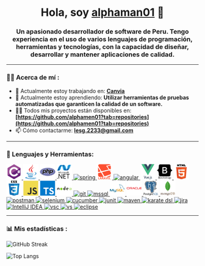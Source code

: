 <div align="center">
<h1 align="center">Hola, soy <a href="https://github.com/alphamen01">alphaman01</a> 👋</h1>
   <h3 align="center">Un apasionado desarrollador de software de Peru. Tengo experiencia en el uso de varios lenguajes de programación, herramientas y tecnologías, con la capacidad de diseñar, desarrollar y mantener aplicaciones de calidad.</h3>
</div>

---

### 👨‍💻 Acerca de mí :
- 🔭 Actualmente estoy trabajando en: **[Canvia](https://www.canvia.com/)**
- 🌱 Actualmente estoy aprendiendo: **Utilizar herramientas de pruebas automatizadas que garanticen la calidad de un software.**
- 👨‍💻 Todos mis proyectos están disponibles en: **[https://github.com/alphamen01?tab=repositories](https://github.com/alphamen01?tab=repositories)**
- 📫 Cómo contactarme: **lesg.2233@gmail.com**

---

<h3 align="left"> 🔨 Lenguajes y Herramientas:</h3>
<p align="left"> 
   <a href="https://www.w3schools.com/cs/" target="_blank" rel="noreferrer">
        <img src="https://raw.githubusercontent.com/devicons/devicon/master/icons/csharp/csharp-original.svg" alt="csharp" width="40" height="40" />
    </a>
    <a href="https://www.java.com" target="_blank" rel="noreferrer">
        <img src="https://raw.githubusercontent.com/devicons/devicon/master/icons/java/java-original.svg" alt="java" width="40" height="40" />
    </a>
   <a href="https://www.php.net" target="_blank" rel="noreferrer">
        <img src="https://raw.githubusercontent.com/devicons/devicon/master/icons/php/php-original.svg" alt="php" width="40" height="40" />
    </a>
    <a href="https://dotnet.microsoft.com/" target="_blank" rel="noreferrer">
        <img src="https://raw.githubusercontent.com/devicons/devicon/master/icons/dot-net/dot-net-original-wordmark.svg" alt="dotnet" width="40" height="40" />
    </a>
    <a href="https://spring.io/" target="_blank" rel="noreferrer">
        <img src="https://www.vectorlogo.zone/logos/springio/springio-icon.svg" alt="spring" width="40" height="40" />
    </a>
    <a href="https://laravel.com/" target="_blank" rel="noreferrer">
        <img src="https://raw.githubusercontent.com/devicons/devicon/master/icons/laravel/laravel-plain-wordmark.svg" alt="laravel" width="40" height="40" />
    </a>
    <a href="https://angular.io" target="_blank" rel="noreferrer">
        <img src="https://angular.io/assets/images/logos/angular/angular.svg" alt="angular" width="40" height="40" />
    </a>
   <a href="https://vuejs.org/" target="_blank" rel="noreferrer">
        <img src="https://raw.githubusercontent.com/devicons/devicon/master/icons/vuejs/vuejs-original-wordmark.svg" alt="vuejs" width="40" height="40" />
    </a>
    <a href="https://getbootstrap.com" target="_blank" rel="noreferrer">
        <img src="https://raw.githubusercontent.com/devicons/devicon/master/icons/bootstrap/bootstrap-plain-wordmark.svg" alt="bootstrap" width="40" height="40" />
    </a>
   <a href="https://www.w3.org/html/" target="_blank" rel="noreferrer">
        <img src="https://raw.githubusercontent.com/devicons/devicon/master/icons/html5/html5-original-wordmark.svg" alt="html5" width="40" height="40" />
    </a>
    <a href="https://www.w3schools.com/css/" target="_blank" rel="noreferrer">
        <img src="https://raw.githubusercontent.com/devicons/devicon/master/icons/css3/css3-original-wordmark.svg" alt="css3" width="40" height="40" />
    </a>
    <a href="https://developer.mozilla.org/en-US/docs/Web/JavaScript" target="_blank" rel="noreferrer">
        <img src="https://raw.githubusercontent.com/devicons/devicon/master/icons/javascript/javascript-original.svg" alt="javascript" width="40" height="40" />
    </a>
    <a href="https://www.typescriptlang.org/" target="_blank" rel="noreferrer">
        <img src="https://raw.githubusercontent.com/devicons/devicon/master/icons/typescript/typescript-original.svg" alt="typescript" width="40" height="40" />
    </a>
    <a href="https://nodejs.org" target="_blank" rel="noreferrer">
        <img src="https://raw.githubusercontent.com/devicons/devicon/master/icons/nodejs/nodejs-original-wordmark.svg" alt="nodejs" width="40" height="40" />
    </a>
   <a href="https://git-scm.com/" target="_blank" rel="noreferrer">
        <img src="https://www.vectorlogo.zone/logos/git-scm/git-scm-icon.svg" alt="git" width="40" height="40" />
    </a>
    <a href="https://www.microsoft.com/en-us/sql-server" target="_blank" rel="noreferrer">
        <img src="https://www.svgrepo.com/show/303229/microsoft-sql-server-logo.svg" alt="mssql" width="40" height="40" />
    </a>
    <a href="https://www.mysql.com/" target="_blank" rel="noreferrer">
        <img src="https://raw.githubusercontent.com/devicons/devicon/master/icons/mysql/mysql-original-wordmark.svg" alt="mysql" width="40" height="40" />
    </a>
    <a href="https://www.oracle.com/" target="_blank" rel="noreferrer">
        <img src="https://raw.githubusercontent.com/devicons/devicon/master/icons/oracle/oracle-original.svg" alt="oracle" width="40" height="40" />
    </a>
    <a href="https://www.postgresql.org" target="_blank" rel="noreferrer">
        <img src="https://raw.githubusercontent.com/devicons/devicon/master/icons/postgresql/postgresql-original-wordmark.svg" alt="postgresql" width="40" height="40" />
    </a>
   <a href="https://www.mongodb.com/" target="_blank" rel="noreferrer">
        <img src="https://raw.githubusercontent.com/devicons/devicon/master/icons/mongodb/mongodb-original-wordmark.svg" alt="mongodb" width="40" height="40" />
    </a>
    <a href="https://postman.com" target="_blank" rel="noreferrer">
        <img src="https://www.vectorlogo.zone/logos/getpostman/getpostman-icon.svg" alt="postman" width="40" height="40" />
    </a>
    <a href="https://www.selenium.dev" target="_blank" rel="noreferrer">
        <img src="https://raw.githubusercontent.com/detain/svg-logos/780f25886640cef088af994181646db2f6b1a3f8/svg/selenium-logo.svg" alt="selenium" width="40" height="40" />
    </a>
   <a href="https://cucumber.io/" target="_blank" rel="noreferrer">
        <img src="https://cucumber.io/cucumber/media/images/logos/icons/cucumber-open-icon.svg" alt="cucumber" width="40" height="40" />
    </a>
   <a href="https://junit.org/junit5/" target="_blank" rel="noreferrer">
        <img src="https://junit.org/junit5/assets/img/junit5-logo.png" alt="junit" width="40" height="40" />
    </a>
   <a href="https://maven.apache.org/download.cgi" target="_blank" rel="noreferrer">
        <img src="https://3.bp.blogspot.com/-YoXSXqqOyvI/WXsLGwITvyI/AAAAAAAAIFQ/hwobCg7-OKYvqI3FJe4dRh0NFz2ImJKiwCEwYBhgL/s200/maven%2Bjava%2Blogo.png" alt="maven" width="40" height="40" />
    </a>
    <a href="https://github.com/karatelabs/karate" target="_blank" rel="noreferrer">
        <img src="https://i0.wp.com/blog.knoldus.com/wp-content/uploads/2020/05/1200px-Karate_software_logo.svg_.png?resize=1024%2C1021&ssl=1" alt="karate dsl" width="40" height="40" />
    </a>
   <a href="https://www.atlassian.com/software/jira?&aceid=&adposition=&adgroup=140479881486&campaign=18442480203&creative=663390759269&device=c&keyword=jira&matchtype=e&network=g&placement=&ds_kids=p73335832032&ds_e=GOOGLE&ds_eid=700000001558501&ds_e1=GOOGLE&gclid=CjwKCAjw-7OlBhB8EiwAnoOEk9zIaruoGMWb5EUzTtlCQjuJnn-HAEi0DwjEmesC6zR2dkj9GVo_tRoCaP0QAvD_BwE&gclsrc=aw.ds" target="_blank" rel="noreferrer">
        <img src="https://www.shareicon.net/download/2017/06/23/887698_management.ico" alt="jira" width="40" height="40" />
    </a>
    <a href="https://www.jetbrains.com/idea/" target="_blank" rel="noreferrer">
        <img src="https://upload.wikimedia.org/wikipedia/commons/thumb/9/9c/IntelliJ_IDEA_Icon.svg/1200px-IntelliJ_IDEA_Icon.svg.png" alt="IntelliJ IDEA" width="40" height="40" />
    </a>
    <a href="https://code.visualstudio.com/" target="_blank" rel="noreferrer">
        <img src="https://upload.wikimedia.org/wikipedia/commons/thumb/9/9a/Visual_Studio_Code_1.35_icon.svg/512px-Visual_Studio_Code_1.35_icon.svg.png" alt="vsc" width="40" height="40" />
    </a>
    <a href="https://visualstudio.microsoft.com/es/" target="_blank" rel="noreferrer">
        <img src="https://visualstudio.microsoft.com/wp-content/uploads/2021/10/Product-Icon.svg" alt="vs" width="40" height="40" />
    </a>
     <a href="https://eclipseide.org/" target="_blank" rel="noreferrer">
        <img src="https://es.wizcase.com/wp-content/uploads/2021/05/Eclipse-IDE-Logo.jpg" alt="eclipse" width="40" height="40" />
    </a>
   
</p>

---

### 📊 Mis estadísticas :
![GitHub Streak](http://github-readme-streak-stats.herokuapp.com?user=alphamen01&theme=dark&locale=es)

![Top Langs](https://github-readme-stats.vercel.app/api/top-langs/?username=alphamen01&theme=tokyonight&locale=es&langs_count=12)
